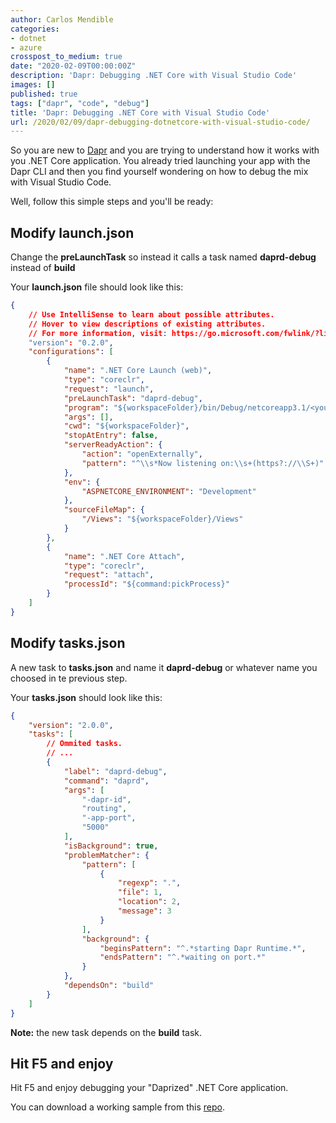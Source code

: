 ```yaml
---
author: Carlos Mendible
categories:
- dotnet
- azure
crosspost_to_medium: true
date: "2020-02-09T00:00:00Z"
description: 'Dapr: Debugging .NET Core with Visual Studio Code'
images: []
published: true
tags: ["dapr", "code", "debug"]
title: 'Dapr: Debugging .NET Core with Visual Studio Code'
url: /2020/02/09/dapr-debugging-dotnetcore-with-visual-studio-code/
---
```


So you are new to [Dapr](https://dapr.io) and you are trying to understand how it works with you .NET Core application. You already tried launching your app with the Dapr CLI and then you find yourself wondering on how to debug the mix with Visual Studio Code.

Well, follow this simple steps and you'll be ready:

## Modify launch.json

Change the **preLaunchTask** so instead it calls a task named **daprd-debug** instead of **build**

Your **launch.json** file should look like this:
 
``` json
{
    // Use IntelliSense to learn about possible attributes.
    // Hover to view descriptions of existing attributes.
    // For more information, visit: https://go.microsoft.com/fwlink/?linkid=830387
    "version": "0.2.0",
    "configurations": [
        {
            "name": ".NET Core Launch (web)",
            "type": "coreclr",
            "request": "launch",
            "preLaunchTask": "daprd-debug",
            "program": "${workspaceFolder}/bin/Debug/netcoreapp3.1/<your assembly name>.dll",
            "args": [],
            "cwd": "${workspaceFolder}",
            "stopAtEntry": false,
            "serverReadyAction": {
                "action": "openExternally",
                "pattern": "^\\s*Now listening on:\\s+(https?://\\S+)"
            },
            "env": {
                "ASPNETCORE_ENVIRONMENT": "Development"
            },
            "sourceFileMap": {
                "/Views": "${workspaceFolder}/Views"
            }
        },
        {
            "name": ".NET Core Attach",
            "type": "coreclr",
            "request": "attach",
            "processId": "${command:pickProcess}"
        }
    ]
}
```

## Modify tasks.json

A new task to **tasks.json** and name it **daprd-debug** or whatever name you choosed in te previous step.

Your **tasks.json** should look like this:
 
``` json
{
    "version": "2.0.0",
    "tasks": [
        // Ommited tasks.
        // ...
        {
            "label": "daprd-debug",
            "command": "daprd",
            "args": [
                "-dapr-id",
                "routing",
                "-app-port",
                "5000"
            ],
            "isBackground": true,
            "problemMatcher": {
                "pattern": [
                    {
                        "regexp": ".",
                        "file": 1,
                        "location": 2,
                        "message": 3
                    }
                ],
                "background": {
                    "beginsPattern": "^.*starting Dapr Runtime.*",
                    "endsPattern": "^.*waiting on port.*"
                }
            },
            "dependsOn": "build"
        }
    ]
}
```

**Note:** the new task depends on the **build** task.

## Hit F5 and enjoy

Hit F5 and enjoy debugging your "Daprized" .NET Core application.

You can download a working sample from this [repo](https://github.com/cmendible/dotnetcore.samples/tree/master/dapr.debug.vscode/).
